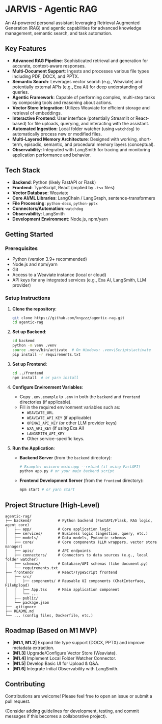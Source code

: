 # JARVIS - Agentic RAG

An AI-powered personal assistant leveraging Retrieval Augmented Generation (RAG) and agentic capabilities for advanced knowledge management, semantic search, and task automation.

## Key Features

-   **Advanced RAG Pipeline**: Sophisticated retrieval and generation for accurate, context-aware responses.
-   **Multi-Document Support**: Ingests and processes various file types including PDF, DOCX, and PPTX.
-   **Semantic Search**: Leverages vector search (e.g., Weaviate) and potentially external APIs (e.g., Exa AI) for deep understanding of queries.
-   **Agentic Framework**: Capable of performing complex, multi-step tasks by composing tools and reasoning about actions.
-   **Vector Store Integration**: Utilizes Weaviate for efficient storage and retrieval of embeddings.
-   **Interactive Frontend**: User interface (potentially Streamlit or React-based) for file uploads, querying, and interacting with the assistant.
-   **Automated Ingestion**: Local folder watcher (using `watchdog`) to automatically process new or modified files.
-   **Multi-Layered Memory Architecture**: Designed with working, short-term, episodic, semantic, and procedural memory layers (conceptual).
-   **Observability**: Integrated with LangSmith for tracing and monitoring application performance and behavior.


## Tech Stack

-   **Backend**: Python (likely FastAPI or Flask)
-   **Frontend**: TypeScript, React (implied by `.tsx` files)
-   **Vector Database**: Weaviate
-   **Core AI/ML Libraries**: LangChain / LangGraph, sentence-transformers
-   **File Processing**: `python-docx`, `python-pptx`
-   **Connectors/Automation**: `watchdog`
-   **Observability**: LangSmith
-   **Development Environment**: Node.js, npm/yarn

## Getting Started

### Prerequisites

-   Python (version 3.9+ recommended)
-   Node.js and npm/yarn
-   Git
-   Access to a Weaviate instance (local or cloud)
-   API keys for any integrated services (e.g., Exa AI, LangSmith, LLM provider)

### Setup Instructions

1.  **Clone the repository**:
    ```bash
    git clone https://github.com/kngzzz/agentic-rag.git
    cd agentic-rag
    ```

2.  **Set up Backend**:
    ```bash
    cd backend
    python -m venv .venv
    source .venv/bin/activate  # On Windows: .venv\Scripts\activate
    pip install -r requirements.txt
    ```

3.  **Set up Frontend**:
    ```bash
    cd ../frontend
    npm install  # or yarn install
    ```

4.  **Configure Environment Variables**:
    -   Copy `.env.example` to `.env` in both the `backend` and `frontend` directories (if applicable).
    -   Fill in the required environment variables such as:
        -   `WEAVIATE_URL`
        -   `WEAVIATE_API_KEY` (if applicable)
        -   `OPENAI_API_KEY` (or other LLM provider keys)
        -   `EXA_API_KEY` (if using Exa AI)
        -   `LANGSMITH_API_KEY`
        -   Other service-specific keys.

5.  **Run the Application**:
    -   **Backend Server** (from the `backend` directory):
        ```bash
        # Example: uvicorn main:app --reload (if using FastAPI)
        python app.py # or your main backend script
        ```
    -   **Frontend Development Server** (from the `frontend` directory):
        ```bash
        npm start # or yarn start
        ```

## Project Structure (High-Level)

```
agentic-rag/
├── backend/            # Python backend (FastAPI/Flask, RAG logic, agent core)
│   ├── app/            # Core application logic
│   ├── services/       # Business logic (ingestion, query, etc.)
│   ├── models/         # Data models, Pydantic schemas
│   ├── core/           # Core components (LLM wrappers, vector store manager)
│   ├── apis/           # API endpoints
│   ├── connectors/     # Connectors to data sources (e.g., local folder watcher)
│   ├── schemas/        # Database/API schemas (like document.py)
│   └── requirements.txt
├── frontend/           # React/TypeScript frontend
│   ├── src/
│   │   ├── components/ # Reusable UI components (ChatInterface, FileUpload)
│   │   ├── App.tsx     # Main application component
│   │   └── ...
│   ├── public/
│   └── package.json
├── .gitignore
├── README.md
└── ... (config files, Dockerfile, etc.)
```

## Roadmap (Based on M1 MVP)

-   **[M1.1, M1.2]** Expand file type support (DOCX, PPTX) and improve metadata extraction.
-   **[M1.3]** Upgrade/Configure Vector Store (Weaviate).
-   **[M1.4]** Implement Local Folder Watcher Connector.
-   **[M1.5]** Develop Basic UI for Upload & Q&A.
-   **[M1.6]** Integrate Initial Observability with LangSmith.

## Contributing

Contributions are welcome! Please feel free to open an issue or submit a pull request.

(Consider adding guidelines for development, testing, and commit messages if this becomes a collaborative project).
